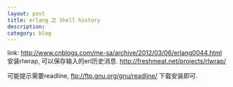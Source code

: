 ```yaml
---
layout: post
title: erlang 之 Shell history 
description: 
category: blog 
---
```


link: http://www.cnblogs.com/me-sa/archive/2012/03/06/erlang0044.html
安装rlwrap, 可以保存输入的erl历史消息.
http://freshmeat.net/projects/rlwrap/

可能提示需要readline, ftp://ftp.gnu.org/gnu/readline/ 下载安装即可.
